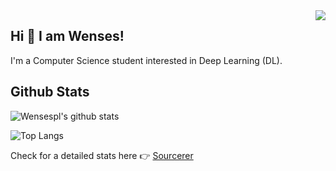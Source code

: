 <img align="right" src="https://visitor-badge.laobi.icu/badge?page_id=wensespl.wensespl&query_only=true&format=true" />

## Hi 👋 I am Wenses!
I'm a Computer Science student interested in Deep Learning (DL).

## Github Stats

![Wensespl's github stats](https://github-readme-stats.vercel.app/api?username=wensespl&show_icons=true&theme=radical)

![Top Langs](https://github-readme-stats.vercel.app/api/top-langs/?username=wensespl&theme=radical)

Check for a detailed stats here :point_right: [Sourcerer](https://sourcerer.io/wensespl)

<!--
**wencez432/wencez432** is a ✨ _special_ ✨ repository because its `README.md` (this file) appears on your GitHub profile.

Here are some ideas to get you started:

- 🔭 I’m currently working on ...
- 🌱 I’m currently learning ...
- 👯 I’m looking to collaborate on ...
- 🤔 I’m looking for help with ...
- 💬 Ask me about ...
- 📫 How to reach me: ...
- 😄 Pronouns: ...
- ⚡ Fun fact: ...
-->
